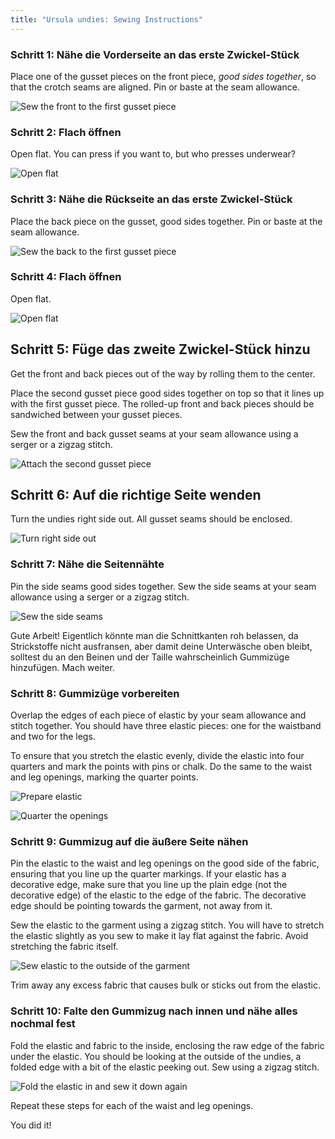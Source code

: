 ```yaml
---
title: "Ursula undies: Sewing Instructions"
---
```


### Schritt 1: Nähe die Vorderseite an das erste Zwickel-Stück

Place one of the gusset pieces on the front piece, _good sides together_, so that the crotch seams are aligned. Pin or baste at the seam allowance.

![Sew the front to the first gusset piece](step01.png)

### Schritt 2: Flach öffnen

Open flat. You can press if you want to, but who presses underwear?

![Open flat](step02.png)

### Schritt 3: Nähe die Rückseite an das erste Zwickel-Stück

Place the back piece on the gusset, good sides together. Pin or baste at the seam allowance.

![Sew the back to the first gusset piece](step03.png)

### Schritt 4: Flach öffnen

Open flat.

![Open flat](step04.png)

## Schritt 5: Füge das zweite Zwickel-Stück hinzu

Get the front and back pieces out of the way by rolling them to the center.

Place the second gusset piece good sides together on top so that it lines up with the first gusset piece. The rolled-up front and back pieces should be sandwiched between your gusset pieces.

Sew the front and back gusset seams at your seam allowance using a serger or a zigzag stitch.

![Attach the second gusset piece](step05.png)

## Schritt 6: Auf die richtige Seite wenden

Turn the undies right side out. All gusset seams should be enclosed.

![Turn right side out](step06.png)

### Schritt 7: Nähe die Seitennähte

Pin the side seams good sides together. Sew the side seams at your seam allowance using a serger or a zigzag stitch.

![Sew the side seams](step07.png)

<Note>

Gute Arbeit! Eigentlich könnte man die Schnittkanten roh belassen, da Strickstoffe nicht ausfransen, aber damit deine Unterwäsche oben bleibt, solltest du an den Beinen und der Taille wahrscheinlich Gummizüge hinzufügen. Mach weiter.

</Note>

### Schritt 8: Gummizüge vorbereiten

Overlap the edges of each piece of elastic by your seam allowance and stitch together. You should have three elastic pieces: one for the waistband and two for the legs.

To ensure that you stretch the elastic evenly, divide the elastic into four quarters and mark the points with pins or chalk. Do the same to the waist and leg openings, marking the quarter points.

![Prepare elastic](step08.png)

![Quarter the openings](step08b.png)

### Schritt 9: Gummizug auf die äußere Seite nähen

Pin the elastic to the waist and leg openings on the good side of the fabric, ensuring that you line up the quarter markings. If your elastic has a decorative edge, make sure that you line up the plain edge (not the decorative edge) of the elastic to the edge of the fabric. The decorative edge should be pointing towards the garment, not away from it.

Sew the elastic to the garment using a zigzag stitch. You will have to stretch the elastic slightly as you sew to make it lay flat against the fabric. Avoid stretching the fabric itself.

![Sew elastic to the outside of the garment](step09.png)

Trim away any excess fabric that causes bulk or sticks out from the elastic.

### Schritt 10: Falte den Gummizug nach innen und nähe alles nochmal fest

Fold the elastic and fabric to the inside, enclosing the raw edge of the fabric under the elastic. You should be looking at the outside of the undies, a folded edge with a bit of the elastic peeking out. Sew using a zigzag stitch.

![Fold the elastic in and sew it down again](step10.png)

Repeat these steps for each of the waist and leg openings.

You did it!
